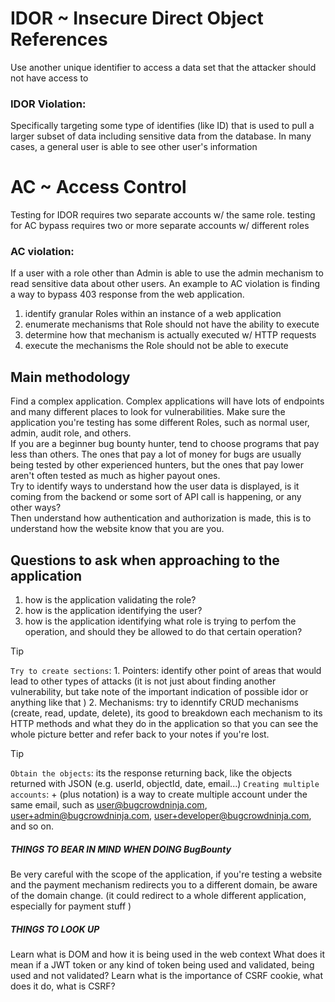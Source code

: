 # IDOR ~ Insecure Direct Object References
Use another unique identifier to access a data set that the attacker should not have access to 

### IDOR Violation:
Specifically targeting some type of identifies (like ID) that is used to pull a larger subset of data including sensitive data from the database. 
In many cases, a general user is able to see other user's information


# AC ~ Access Control
Testing for IDOR requires two separate accounts w/ the same role.
testing for AC bypass requires two or more separate accounts w/ different roles

### AC violation:
If a user with a role other than Admin is able to use the admin mechanism to read sensitive data about other users. An example to AC violation is finding a way to bypass 403 response from the web application. <br>
1. identify granular Roles within an instance of a web application
2. enumerate mechanisms that Role should not have the ability to execute
3. determine how that mechanism is actually executed w/ HTTP requests
4. execute the mechanisms the Role should not be able to execute


## Main methodology
Find a complex application. Complex applications will have lots of endpoints and many different places to look for vulnerabilities. Make sure the application you're testing has some different Roles, such as normal user, admin, audit role, and others. <br>
If you are a beginner bug bounty hunter, tend to choose programs that pay less than others. The ones that pay a lot of money for bugs are usually being tested by other experienced hunters, but the ones that pay lower aren't often tested as much as higher payout ones. <br>
Try to identify ways to understand how the user data is displayed, is it coming from the backend or some sort of API call is happening, or any other ways? <br>
Then understand how authentication and authorization is made, this is to understand how the website know that you are you. 

## Questions to ask when approaching to the application
1. how is the application validating the role?
2. how is the application identifying the user?
3. how is the application identifying what role is trying to perfom the operation, and should they be allowed to do that certain operation?

> [!TIP]
> `Try to create sections`: 1. Pointers: identify other point of areas that would lead to other types of attacks (it is not just about finding another vulnerability, but take note of the important indication of possible idor or anything like that )
> 2. Mechanisms: try to idenntify CRUD mechanisms (create, read, update, delete), its good to breakdown each mechanism to its HTTP methods and what they do in the application so that you can see the whole picture better and refer back to your notes if you're lost.

> [!TIP]
> `Obtain the objects`: its the response returning back, like the objects returned with JSON (e.g.  userId, objectId, date, email...)
> `Creating multiple accounts`: + (plus notation) is a way to create multiple account under the same email, such as user@bugcrowdninja.com, user+admin@bugcrowdninja.com, user+developer@bugcrowdninja.com, and so on.  


##### THINGS TO BEAR IN MIND WHEN DOING BugBounty
Be very careful with the scope of the application, if you're testing a website and the payment mechanism redirects you to a different domain, be aware of the domain change. (it could redirect to a whole different application, especially for payment stuff )




##### THINGS TO LOOK UP
Learn what is DOM and how it is being used in the web context
What does it mean if a JWT token or any kind of token being used and validated, being used and not validated?
Learn what is the importance of CSRF cookie, what does it do, what is CSRF? 